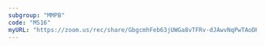 ```yaml
---
subgroup: "MMPB"
code: "MS16"
myURL: "https://zoom.us/rec/share/GbgcmhFeb63jUWGa8vTFRv-dJAwvNqPwTAoDK6qEuH5TXqGINhnTNsJcik9Ed_zz.pbH9uBtvxe-b8taO?startTime=1623897591000"
---
```

